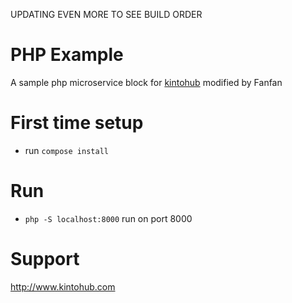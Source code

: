 UPDATING EVEN MORE TO SEE BUILD ORDER

# PHP Example

A sample php microservice block for [kintohub](http://kintohub.com) modified by Fanfan

# First time setup

* run `compose install`

# Run

* `php -S localhost:8000` run on port 8000

# Support

http://www.kintohub.com
